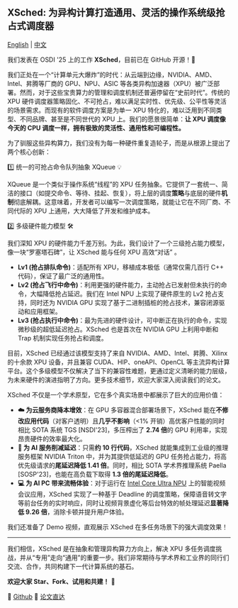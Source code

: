 ## XSched: 为异构计算打造通用、灵活的操作系统级抢占式调度器

[English](intro-en.md) | [中文](intro-zh.md)

我们发表在 OSDI '25 上的工作 **XSched**，目前已在 GitHub 开源！🚀

我们正处在一个“计算单元大爆炸”的时代：从云端到边缘，NVIDIA、AMD、Intel、昇腾等厂商的 GPU、NPU、ASIC 等各类异构加速器（XPU）被广泛部署。然而，对于这些宝贵算力的管理和调度机制还普遍停留在“史前时代”。传统的 XPU 硬件调度器策略固化、不可抢占，难以满足实时性、优先级、公平性等灵活的场景需求。而现有的软件调度方案是为单一 XPU 特化的，难以泛用到不同类型、不同品牌、甚至是不同世代的 XPU 上。我们的愿景很简单：**让 XPU 调度像今天的 CPU 调度一样，拥有极致的灵活性、通用性和可编程性。**



为了驯服这些异构算力，我们没有为每一种硬件重复造轮子，而是从根源上提出了两个核心创新：

1️⃣ 统一的可抢占命令队列抽象 XQueue 💡

XQueue 是一个类似于操作系统“线程”的 XPU 任务抽象。它提供了一套统一、简洁的接口（如提交命令、等待、挂起、恢复），将上层的调度**策略**与底层的硬件**机制**彻底解耦。这意味着，开发者可以编写一次调度策略，就能让它在不同厂商、不同代际的 XPU 上通用，大大降低了开发和维护成本。

2️⃣ 多级硬件能力模型 🛠️

我们深知 XPU 的硬件能力千差万别。为此，我们设计了一个三级抢占能力模型，像一块“罗塞塔石碑”，让 XSched 能与任何 XPU 高效“对话” 。

- **Lv1 (抢占排队命令)**：适配所有 XPU，移植成本极低（通常仅需几百行 C++ 代码），保证了最广泛的通用性。
- **Lv2 (抢占飞行中命令)**：利用更强的硬件能力，主动抢占已发射但未执行的命令，大幅降低抢占延迟。我们在 Intel NPU 上实现了硬件原生的 Lv2 抢占支持，同时还为 NVIDIA GPU 实现了基于二进制插桩的抢占技术，兼容闭源驱动和应用框架。
- **Lv3 (抢占执行中命令)**：最为先进的硬件设计，可中断正在执行的命令，实现微秒级的超低延迟抢占。XSched 也是首次在 NVIDIA GPU 上利用中断和 Trap 机制实现任务抢占和调度。

目前，XSched 已经通过该模型支持了来自 NVIDIA、AMD、Intel、昇腾、Xilinx 的十余款 XPU 设备，并且兼容 CUDA、HIP、oneAPI、OpenCL 等主流异构计算平台。这个多级模型不仅解决了当下的兼容性难题，更通过定义清晰的能力层级，为未来硬件的演进指明了方向。更多技术细节，欢迎大家深入阅读我们的论文。



XSched 不仅是一个学术原型，它在多个真实场景中都展示了巨大的应用价值：

- **☁️ 为云服务商降本增效**：在 GPU 多容器混合部署场景下，XSched 能在**不修改应用代码**（对客户透明）且**几乎不影响**（<1% 开销）高优客户性能的同时相比 SOTA 系统 TGS [NSDI'23]，多压榨出了 **2.74 倍**的 GPU 利用率，实现昂贵硬件的效率最大化。
- **🤖 为 AI 服务削减延迟**：只需**约 10 行代码**，XSched 就能集成到工业级的推理服务框架 NVIDIA Triton 中，并为其提供低延迟的 GPU 任务抢占能力，将高优先级请求的**尾延迟降低 1.41 倍**。同时，相比 SOTA 学术界推理系统 Paella [SOSP'23]，也能在高负载下取得 **1.3 倍的尾延迟降低**。
- **💻 为 AI PC 带来流畅体验**：对于运行在 [Intel Core Ultra NPU](https://www.intel.cn/content/www/cn/zh/products/details/processors/core-ultra.html) 上的智能视频会议应用，XSched 实现了一种基于 Deadline 的调度策略，保障语音转文字等前台任务的实时响应，同时让视频背景虚化等后台特效的帧处理延迟**显著降低 9.26 倍**，消除卡顿并提升用户体验。

我们还准备了 Demo 视频，直观展示 XSched 在多任务场景下的强大调度效果！

------

我们相信，XSched 是在抽象和管理异构算力方向上，解决 XPU 多任务调度挑战，并从“专用”走向“通用”的重要一步。我们非常期待与学术界和工业界的同行们交流、合作，共同构建下一代计算系统的基石。

**欢迎大家 Star、Fork、试用和共建！** 🙏

🔗 [Github](https://github.com/XpuOS/xsched) 📄 [论文直达](https://ipads.se.sjtu.edu.cn/_media/publications/xsched-osdi25.pdf)
